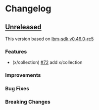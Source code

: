 <!--
Guiding Principles:

Changelogs are for humans, not machines.
There should be an entry for every single version.
The same types of changes should be grouped.
Versions and sections should be linkable.
The latest version comes first.
The release date of each version is displayed.
Mention whether you follow Semantic Versioning.

Usage:

Change log entries are to be added to the Unreleased section under the
appropriate stanza (see below). Each entry should ideally include a tag and
the Github issue reference in the following format:

* (<tag>) \#<issue-number> message

The issue numbers will later be link-ified during the release process so you do
not have to worry about including a link manually, but you can if you wish.

Types of changes (Stanzas):

"Features" for new features.
"Improvements" for changes in existing functionality.
"Deprecated" for soon-to-be removed features.
"Bug Fixes" for any bug fixes.
"Client Breaking" for breaking CLI commands and REST routes.
"State Machine Breaking" for breaking the AppState

Ref: https://keepachangelog.com/en/1.0.0/
-->

# Changelog

## [Unreleased]

This version based on [lbm-sdk v0.46.0-rc5](https://github.com/line/lbm-sdk/releases/tag/v0.46.0-rc5)

### Features
* (x/collection) [\#72](https://github.com/line/lbm/pull/72) add x/collection

### Improvements

### Bug Fixes

### Breaking Changes


<!-- Release links -->
[Unreleased]: https://github.com/line/lbm/compare/v0.4.0...HEAD
